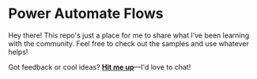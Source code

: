 # Power Automate Flows

Hey there! This repo's just a place for me to share what I’ve been learning with the community. Feel free to check out the samples and use whatever helps!

Got feedback or cool ideas? [**Hit me up**](https://github.com/dnzptrc)—I'd love to chat! 

